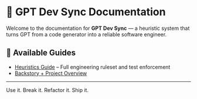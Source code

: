 # 🧠 GPT Dev Sync Documentation

Welcome to the documentation for **GPT Dev Sync** — a heuristic system that turns GPT from a code generator into a reliable software engineer.

## 🔗 Available Guides

- [Heuristics Guide](./heuristics.md) – Full engineering ruleset and test enforcement
- [Backstory + Project Overview](../GPT_Dev_Sync_README_Intro.md)

---

Use it. Break it. Refactor it. Ship it.
